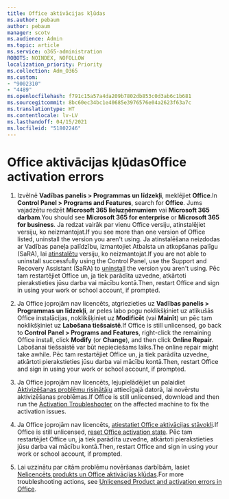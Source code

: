 ```yaml
---
title: Office aktivācijas kļūdas
ms.author: pebaum
author: pebaum
manager: scotv
ms.audience: Admin
ms.topic: article
ms.service: o365-administration
ROBOTS: NOINDEX, NOFOLLOW
localization_priority: Priority
ms.collection: Adm_O365
ms.custom:
- "9002310"
- "4489"
ms.openlocfilehash: f791c15a57a4da209b7802db853c0d3ab6c1b681
ms.sourcegitcommit: 8bc60ec34bc1e40685e3976576e04a2623f63a7c
ms.translationtype: HT
ms.contentlocale: lv-LV
ms.lasthandoff: 04/15/2021
ms.locfileid: "51802246"
---
```

# <a name="office-activation-errors"></a><span data-ttu-id="243ac-102">Office aktivācijas kļūdas</span><span class="sxs-lookup"><span data-stu-id="243ac-102">Office activation errors</span></span>

1. <span data-ttu-id="243ac-103">Izvēlnē **Vadības panelis > Programmas un līdzekļi**, meklējiet **Office**.</span><span class="sxs-lookup"><span data-stu-id="243ac-103">In **Control Panel > Programs and Features**, search for **Office**.</span></span> <span data-ttu-id="243ac-104">Jums vajadzētu redzēt **Microsoft 365 lieluzņēmumiem** vai **Microsoft 365 darbam**.</span><span class="sxs-lookup"><span data-stu-id="243ac-104">You should see **Microsoft 365 for enterprise** or **Microsoft 365 for business**.</span></span> <span data-ttu-id="243ac-105">Ja redzat vairāk par vienu Office versiju, atinstalējiet versiju, ko neizmantojat.</span><span class="sxs-lookup"><span data-stu-id="243ac-105">If you see more than one version of Office listed, uninstall the version you aren't using.</span></span> <span data-ttu-id="243ac-106">Ja atinstalēšana neizdodas ar Vadības paneļa palīdzību, izmantojiet Atbalsta un atkopšanas palīgu (SaRA), lai [atinstalētu](https://aka.ms/SARA-OfficeUninstall-Alchemy) versiju, ko neizmantojat.</span><span class="sxs-lookup"><span data-stu-id="243ac-106">If you are not able to uninstall successfully using the Control Panel, use the Support and Recovery Assistant (SaRA) to [uninstall](https://aka.ms/SARA-OfficeUninstall-Alchemy) the version you aren't using.</span></span> <span data-ttu-id="243ac-107">Pēc tam restartējiet Office un, ja tiek parādīta uzvedne, atkārtoti pierakstieties jūsu darba vai mācību kontā.</span><span class="sxs-lookup"><span data-stu-id="243ac-107">Then, restart Office and sign in using your work or school account, if prompted.</span></span> 

2. <span data-ttu-id="243ac-108">Ja Office joprojām nav licencēts, atgriezieties uz **Vadības panelis > Programmas un līdzekļi**, ar peles labo pogu noklikšķiniet uz atlikušās Office instalācijas, noklikšķiniet uz **Modificēt** (vai **Mainīt**) un pēc tam noklikšķiniet uz **Labošana tiešsaistē**.</span><span class="sxs-lookup"><span data-stu-id="243ac-108">If Office is still unlicensed, go back to **Control Panel > Programs and Features**, right-click the remaining Office install, click **Modify** (or **Change**), and then click **Online Repair**.</span></span> <span data-ttu-id="243ac-109">Labošanai tiešsaistē var būt nepieciešams laiks.</span><span class="sxs-lookup"><span data-stu-id="243ac-109">The online repair might take awhile.</span></span> <span data-ttu-id="243ac-110">Pēc tam restartējiet Office un, ja tiek parādīta uzvedne, atkārtoti pierakstieties jūsu darba vai mācību kontā.</span><span class="sxs-lookup"><span data-stu-id="243ac-110">Then, restart Office and sign in using your work or school account, if prompted.</span></span> 

3. <span data-ttu-id="243ac-111">Ja Office joprojām nav licencēts, lejupielādējiet un palaidiet [Aktivizēšanas problēmu risinātāju](https://aka.ms/SARA-OfficeActivation-Alchemy) attiecīgajā datorā, lai novērstu aktivizēšanas problēmas.</span><span class="sxs-lookup"><span data-stu-id="243ac-111">If Office is still unlicensed, download and then run the [Activation Troubleshooter](https://aka.ms/SARA-OfficeActivation-Alchemy) on the affected machine to fix the activation issues.</span></span> 

4. <span data-ttu-id="243ac-112">Ja Office joprojām nav licencēts, [atiestatiet Office aktivācijas stāvokli](https://docs.microsoft.com/office365/troubleshoot/activation/reset-office-365-proplus-activation-state).</span><span class="sxs-lookup"><span data-stu-id="243ac-112">If Office is still unlicensed, [reset Office activation state](https://docs.microsoft.com/office365/troubleshoot/activation/reset-office-365-proplus-activation-state).</span></span> <span data-ttu-id="243ac-113">Pēc tam restartējiet Office un, ja tiek parādīta uzvedne, atkārtoti pierakstieties jūsu darba vai mācību kontā.</span><span class="sxs-lookup"><span data-stu-id="243ac-113">Then, restart Office and sign in using your work or school account, if prompted.</span></span>  

5. <span data-ttu-id="243ac-114">Lai uzzinātu par citām problēmu novēršanas darbībām, lasiet [Nelicencēts produkts un Office aktivācijas kļūdas](https://support.office.com/article/unlicensed-product-and-activation-errors-in-office-0d23d3c0-c19c-4b2f-9845-5344fedc4380).</span><span class="sxs-lookup"><span data-stu-id="243ac-114">For more troubleshooting actions, see [Unlicensed Product and activation errors in Office](https://support.office.com/article/unlicensed-product-and-activation-errors-in-office-0d23d3c0-c19c-4b2f-9845-5344fedc4380).</span></span>
